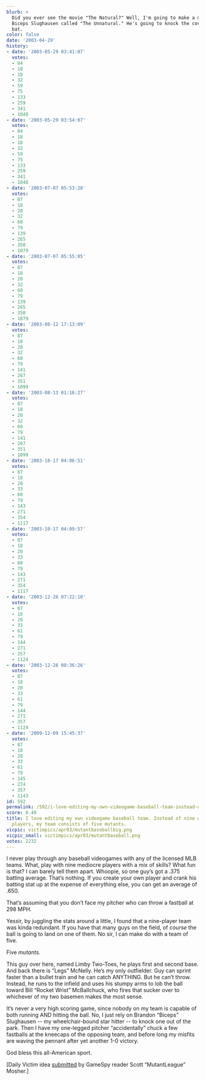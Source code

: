```yaml
---
blurb: >
  Did you ever see the movie "The Natural?" Well, I'm going to make a movie about
  Biceps Slughausen called "The Unnatural." He's going to knock the cover off of the
  bat.
color: false
date: '2003-04-29'
history:
- date: '2003-05-29 03:41:07'
  votes:
  - 84
  - 18
  - 18
  - 32
  - 59
  - 75
  - 133
  - 259
  - 341
  - 1048
- date: '2003-05-29 03:54:07'
  votes:
  - 84
  - 18
  - 18
  - 32
  - 59
  - 75
  - 133
  - 259
  - 341
  - 1048
- date: '2003-07-07 05:53:28'
  votes:
  - 87
  - 18
  - 20
  - 32
  - 60
  - 79
  - 139
  - 265
  - 350
  - 1079
- date: '2003-07-07 05:55:05'
  votes:
  - 87
  - 18
  - 20
  - 32
  - 60
  - 79
  - 139
  - 265
  - 350
  - 1079
- date: '2003-08-12 17:13:09'
  votes:
  - 87
  - 18
  - 20
  - 32
  - 60
  - 79
  - 141
  - 267
  - 351
  - 1099
- date: '2003-08-13 01:16:27'
  votes:
  - 87
  - 18
  - 20
  - 32
  - 60
  - 79
  - 141
  - 267
  - 351
  - 1099
- date: '2003-10-17 04:06:51'
  votes:
  - 87
  - 18
  - 20
  - 33
  - 60
  - 79
  - 143
  - 271
  - 354
  - 1117
- date: '2003-10-17 04:09:57'
  votes:
  - 87
  - 18
  - 20
  - 33
  - 60
  - 79
  - 143
  - 271
  - 354
  - 1117
- date: '2003-12-26 07:22:10'
  votes:
  - 87
  - 18
  - 20
  - 33
  - 61
  - 79
  - 144
  - 271
  - 357
  - 1124
- date: '2003-12-26 08:36:26'
  votes:
  - 87
  - 18
  - 20
  - 33
  - 61
  - 79
  - 144
  - 271
  - 357
  - 1124
- date: '2009-12-09 15:45:37'
  votes:
  - 87
  - 18
  - 20
  - 33
  - 61
  - 79
  - 145
  - 274
  - 357
  - 1143
id: 592
permalink: /592/i-love-editing-my-own-videogame-baseball-team-instead-of-nine-wellbalanced-players-my-team-consists-of-five-mutants/
score: 8.49
title: I love editing my own videogame baseball team. Instead of nine well-balanced
  players, my team consists of five mutants.
vicpic: victimpics/apr03/mutantbaseballbig.png
vicpic_small: victimpics/apr03/mutantbaseball.png
votes: 2232
---
```


I never play through any baseball videogames with any of the licensed
MLB teams. What, play with nine mediocre players with a mix of skills?
What fun is that? I can barely tell them apart. Whoopie, so one guy’s
got a .375 batting average. That’s nothing. If you create your own
player and crank his batting stat up at the expense of everything else,
you can get an average of .650.

That’s assuming that you don’t face my pitcher who can throw a fastball
at 298 MPH.

Yessir, by juggling the stats around a little, I found that a
nine-player team was kinda redundant. If you have that many guys on the
field, of *course* the ball is going to land on one of them. No sir, I
can make do with a team of five.

Five *mutants.*

This guy over here, named Limby Two-Toes, he plays first and second
base. And back there is “Legs” McNelly. He’s my only outfielder. Guy can
sprint faster than a bullet train and he can catch ANYTHING. But he
can’t throw. Instead, he runs to the infield and uses his stumpy arms to
lob the ball toward Bill “Rocket Wrist” McBallchuck, who fires that
sucker over to whichever of my two basemen makes the most sense.

It’s never a very high scoring game, since nobody on my team is capable
of both running AND hitting the ball. No, I just rely on Brandon
“Biceps” Slughausen -- my wheelchair-bound star hitter -- to knock one
out of the park. Then I have my one-legged pitcher “accidentally” chuck
a few fastballs at the kneecaps of the opposing team, and before long my
misfits are waving the pennant after yet another 1-0 victory.

God bless this all-American sport.

\[Daily Victim idea
[submitted](https://web.archive.org/web/20030429000000/http://feedback.gamespy.com/)
by GameSpy reader Scott “MutantLeague” Mosher.\]